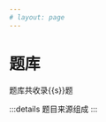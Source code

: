 ```yaml
---
# layout: page
---
```


# 题库

题库共收录{{s}}题

:::details 题目来源组成
<DataShow :hideAvatar="true"/>
:::

<script setup>
import { data as problems } from '../../auto/problems.data.js'
import DataShow from '../components/DataShow.vue'
import ProblemPage from '../components/ProblemPage.vue'
let s = 0;
Object.keys(problems).forEach(p => {
    s += problems[p];
});
</script>

<ProblemPage/>